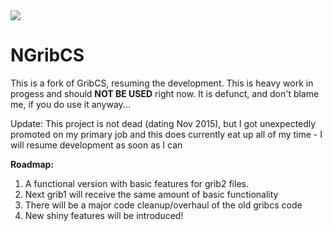 <img src="http://soho737.github.io/NGribCS/logo.png" />

# NGribCS
This is a fork of GribCS, resuming the development. This is heavy work in progess and should <b>NOT BE USED</b> right now.
It is defunct, and don't blame me, if you do use it anyway...

Update: This project is not dead (dating Nov 2015), but I got unexpectedly promoted on my primary job and this does currently eat up all of my time -  I will resume development as soon as I can

<b>Roadmap:</b><br />
1. A functional version with basic features for grib2 files.<br />
2. Next grib1 will receive the same amount of basic functionality<br />
3. There will be a major code cleanup/overhaul of the old gribcs code<br />
4. New shiny features will be introduced! <br />
 

